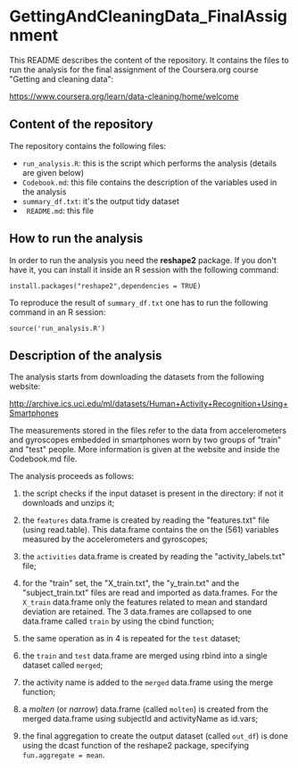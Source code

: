# GettingAndCleaningData_FinalAssignment
This README describes the content of the repository. It contains the files to run the analysis for the final assignment of the Coursera.org course "Getting and cleaning data":

<https://www.coursera.org/learn/data-cleaning/home/welcome>

## Content of the repository
The repository contains the following files:
- ```run_analysis.R```: this is the script which performs the analysis (details are given below)
- ```Codebook.md```: this file contains the description of the variables used in the analysis
- ```summary_df.txt```: it's the output tidy dataset
- ``` README.md```: this file

## How to run the analysis
In order to run the analysis you need the **reshape2** package. If you don't have it, you can install it inside an R session with the following command:
```
install.packages("reshape2",dependencies = TRUE)
```

To reproduce the result of ```summary_df.txt``` one has to run the following command in an R session:
```
source('run_analysis.R')
```

## Description of the analysis
The analysis starts from downloading the datasets from the following website:

<http://archive.ics.uci.edu/ml/datasets/Human+Activity+Recognition+Using+Smartphones>

The measurements stored in the files refer to the data from accelerometers and gyroscopes embedded in smartphones worn by two groups of "train" and "test" people. 
More information is given at the website and inside the Codebook.md file.

The analysis proceeds as follows:

1. the script checks if the input dataset is present in the directory: if not it downloads and unzips it;

2. the ```features``` data.frame is created by reading the "features.txt" file (using read.table). This data.frame contains the on the (561) variables measured by the accelerometers and gyroscopes; 

3. the ```activities``` data.frame is created by reading the "activity_labels.txt" file;

4. for the "train" set, the "X_train.txt", the "y_train.txt" and the "subject_train.txt" files are read and imported as data.frames. For the ```X_train``` data.frame only the features related to mean and standard deviation are retained. The 3 data.frames are collapsed to one data.frame called ```train``` by using the cbind function;

5. the same operation as in 4 is repeated for the ```test``` dataset;

6. the ```train``` and ```test``` data.frame are merged using rbind into a single dataset called ```merged```;

7. the activity name is added to the ```merged``` data.frame using the merge function; 

8. a _molten_ (or _narrow_) data.frame (called ```molten```) is created from the merged data.frame using subjectId and activityName as id.vars; 

9. the final aggregation to create the output dataset (called ```out_df```) is done using the dcast function of the reshape2 package, specifying ```fun.aggregate = mean```.


